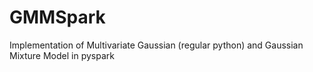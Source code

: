 # GMMSpark
Implementation of Multivariate Gaussian (regular python) and Gaussian Mixture Model in pyspark
